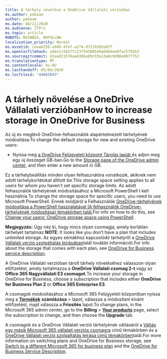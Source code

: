 ```yaml
---
title: A tárhely növelése a OneDrive Vállalati verzióban
ms.author: pebaum
author: pebaum
ms.date: 04/21/2020
ms.audience: ITPro
ms.topic: article
ROBOTS: NOINDEX, NOFOLLOW
localization_priority: Normal
ms.assetid: ceaa6256-a9d9-4fef-a274-d7219365e07f
ms.openlocfilehash: adee1c5d1ffc23f54580549ab666ee8fac579263
ms.sourcegitcommit: d1aad215f8aa636ba89c93a13a0c9d90e997f752
ms.translationtype: MT
ms.contentlocale: hu-HU
ms.lasthandoff: 05/06/2020
ms.locfileid: "44063043"
---
```

# <a name="how-to-increase-storage-in-onedrive-for-business"></a><span data-ttu-id="3c7f2-102">A tárhely növelése a OneDrive Vállalati verzióban</span><span class="sxs-lookup"><span data-stu-id="3c7f2-102">How to increase storage in OneDrive for Business</span></span>

<span data-ttu-id="3c7f2-103">Az új és meglévő OneDrive-felhasználók alapértelmezett tárhelyének módosítása:</span><span class="sxs-lookup"><span data-stu-id="3c7f2-103">To change the default storage for new and existing OneDrive users:</span></span>
  
- <span data-ttu-id="3c7f2-104">Nyissa meg [a OneDrive Felügyeleti központ Tárolás lapját,](https://admin.onedrive.com/?v=StorageSettings)és adjon meg egy új összeget GB-ban.</span><span class="sxs-lookup"><span data-stu-id="3c7f2-104">Go to the [Storage page of the OneDrive admin center](https://admin.onedrive.com/?v=StorageSettings), and then enter a new amount in GB.</span></span>

<span data-ttu-id="3c7f2-105">Ez a tárhelybeállítás minden olyan felhasználóra vonatkozik, akiknek nem adott tárhelykorlátokat állított be.</span><span class="sxs-lookup"><span data-stu-id="3c7f2-105">This storage space setting applies to all users for whom you haven't set specific storage limits.</span></span> <span data-ttu-id="3c7f2-106">Az adott felhasználók tárhelyének módosításához a Microsoft PowerShell t kell használnia.</span><span class="sxs-lookup"><span data-stu-id="3c7f2-106">To change the storage space for specific users, you need to use Microsoft PowerShell.</span></span> <span data-ttu-id="3c7f2-107">Ennek módjáról a Felhasználók [OneDrive-tárhelyének módosítása a PowerShell használatával (A felhasználók OneDrive-tárhelyének módosítása) témakörben talál.](https://go.microsoft.com/fwlink/?linkid=866402)</span><span class="sxs-lookup"><span data-stu-id="3c7f2-107">For info on how to do this, see [Change your users' OneDrive storage space using PowerShell](https://go.microsoft.com/fwlink/?linkid=866402).</span></span>

<span data-ttu-id="3c7f2-108">**Megjegyzés:** Úgy néz ki, hogy nincs olyan csomagja, amely korlátlan tárhelyet tartalmaz.</span><span class="sxs-lookup"><span data-stu-id="3c7f2-108">**NOTE**: It looks like you don't have a plan that includes unlimited storage.</span></span> <span data-ttu-id="3c7f2-109">Az egyes sémákhoz kapcsolódó tárhelyről a [OneDrive Vállalati verzió szolgáltatás leírásában](https://go.microsoft.com/fwlink/p/?LinkID=826071)talál további információt.</span><span class="sxs-lookup"><span data-stu-id="3c7f2-109">For info about the storage that comes with each plan, see [OneDrive for Business service description](https://go.microsoft.com/fwlink/p/?LinkID=826071).</span></span>
  
<span data-ttu-id="3c7f2-110">A OneDrive Vállalati verzióban tárolt tárhely növeléséhez válasszon olyan előfizetést, amely tartalmazza a **OneDrive Vállalati csomag 2-t** vagy az **Office 365 Nagyvállalati E3 csomagot.**</span><span class="sxs-lookup"><span data-stu-id="3c7f2-110">To increase your storage in OneDrive for Business, choose a subscription that includes either **OneDrive for Business Plan 2** or **Office 365 Enterprise E3**.</span></span> 
  
<span data-ttu-id="3c7f2-111">A csomagok módosításához a Microsoft 365 Felügyeleti központban nyissa meg a **[Termékek](https://go.microsoft.com/fwlink/p/?linkid=842054)** **számlázása** \> lapot, válassza a módosítani kívánt előfizetést, majd válassza a **Frissítés** lapot.</span><span class="sxs-lookup"><span data-stu-id="3c7f2-111">To change plans, in the Microsoft 365 admin center, go to the **Billing** \> **[Your products](https://go.microsoft.com/fwlink/p/?linkid=842054)** page, select the subscription to change, and then choose the **Upgrade** tab.</span></span>
  
<span data-ttu-id="3c7f2-112">A csomagok és a OneDrive Vállalati verzió tárhelyének váltásáról a [Váltás egy másik Microsoft 365 vállalati verziós csomagra](https://go.microsoft.com/fwlink/?LinkId=2031117) című témakörben és a [OneDrive Vállalati verzió szolgáltatás leírása című témakörben](https://go.microsoft.com/fwlink/p/?LinkId-2031122)talál.</span><span class="sxs-lookup"><span data-stu-id="3c7f2-112">For more information on switching plans and OneDrive for Business storage, see [Switch to a different Microsoft 365 for business plan](https://go.microsoft.com/fwlink/?LinkId=2031117) and the [OneDrive for Business Service Description](https://go.microsoft.com/fwlink/p/?LinkId-2031122).</span></span>